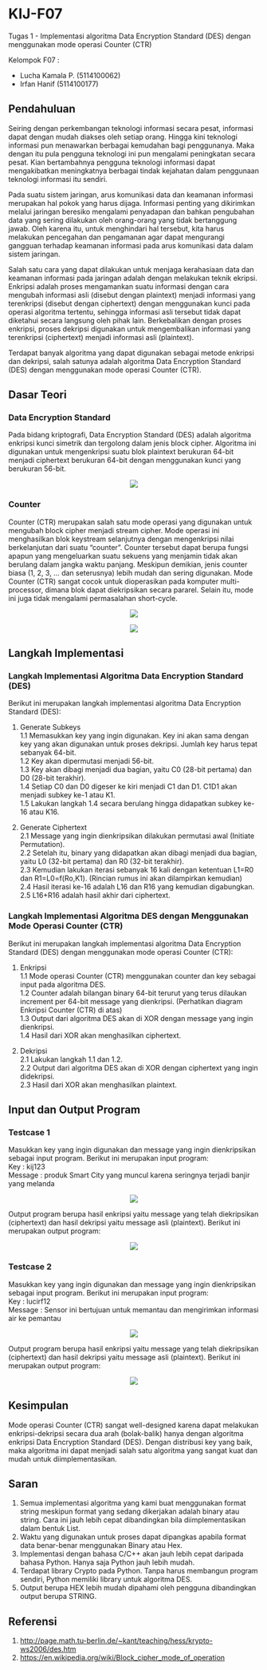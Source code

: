 # KIJ-F07
Tugas 1 - Implementasi algoritma Data Encryption Standard (DES) dengan menggunakan mode operasi Counter (CTR)

Kelompok F07 :
- Lucha Kamala P. (5114100062)
- Irfan Hanif     (5114100177)

## Pendahuluan
Seiring dengan perkembangan teknologi informasi secara pesat, informasi dapat dengan mudah diakses oleh setiap orang. Hingga kini teknologi informasi pun menawarkan berbagai kemudahan bagi penggunanya. Maka dengan itu pula pengguna teknologi ini pun mengalami peningkatan secara pesat. Kian bertambahnya pengguna teknologi informasi dapat mengakibatkan meningkatnya berbagai tindak kejahatan dalam penggunaan teknologi informasi itu sendiri.

Pada suatu sistem jaringan, arus komunikasi data dan keamanan informasi merupakan hal pokok yang harus dijaga. Informasi penting yang dikirimkan melalui jaringan beresiko mengalami penyadapan dan bahkan pengubahan data yang sering dilakukan oleh orang-orang yang tidak bertanggung jawab. Oleh karena itu, untuk menghindari hal tersebut, kita harus melakukan pencegahan dan pengamanan agar dapat mengurangi gangguan terhadap keamanan informasi pada arus komunikasi data dalam sistem jaringan.

Salah satu cara yang dapat dilakukan untuk menjaga kerahasiaan data dan keamanan informasi pada jaringan adalah dengan melakukan teknik ekripsi. Enkripsi adalah proses mengamankan suatu informasi dengan cara mengubah informasi asli (disebut dengan plaintext) menjadi informasi yang terenkripsi (disebut dengan ciphertext) dengan menggunakan kunci pada operasi algoritma tertentu, sehingga informasi asli tersebut tidak dapat diketahui secara langsung oleh pihak lain. Berkebalikan dengan proses enkripsi, proses dekripsi digunakan untuk mengembalikan informasi yang terenkripsi (ciphertext) menjadi informasi asli (plaintext).

Terdapat banyak algoritma yang dapat digunakan sebagai metode enkripsi dan dekripsi, salah satunya adalah algoritma Data Encryption Standard (DES) dengan menggunakan mode operasi Counter (CTR).

## Dasar Teori
### Data Encryption Standard
Pada bidang kriptografi, Data Encryption Standard (DES) adalah algoritma enkripsi kunci simetrik dan tergolong dalam jenis block cipher. Algoritma ini digunakan untuk mengenkripsi suatu blok plaintext berukuran 64-bit menjadi ciphertext berukuran 64-bit dengan menggunakan kunci yang berukuran 56-bit.

<p align="center"><img src="https://cloud.githubusercontent.com/assets/26644539/24416774/151755e4-1410-11e7-9915-ef648ed8ac24.png" /></p>

### Counter
Counter (CTR) merupakan salah satu mode operasi yang digunakan untuk mengubah block cipher menjadi stream cipher. Mode operasi ini menghasilkan blok keystream selanjutnya dengan mengenkripsi nilai berkelanjutan dari suatu “counter”. Counter tersebut dapat berupa fungsi apapun yang mengeluarkan suatu sekuens yang menjamin tidak akan berulang dalam jangka waktu panjang. Meskipun demikian, jenis counter biasa (1, 2, 3, … dan seterusnya) lebih mudah dan sering digunakan. Mode Counter (CTR) sangat cocok untuk dioperasikan pada komputer multi-processor, dimana blok dapat diekripsikan secara pararel. Selain itu, mode ini juga tidak mengalami permasalahan short-cycle.

<p align="center"><img src="https://cloud.githubusercontent.com/assets/26644539/24415268/1a5550ba-140b-11e7-92da-d8b3fa384ab9.png" /></p>

<p align="center"><img src="https://cloud.githubusercontent.com/assets/26644539/24416039/99f93a82-140d-11e7-8e2f-946ffdec317d.png" /></p>

## Langkah Implementasi
### Langkah Implementasi Algoritma Data Encryption Standard (DES)
Berikut ini merupakan langkah implementasi algoritma Data Encryption Standard (DES):
1. Generate Subkeys <br/>
1.1 Memasukkan key yang ingin digunakan. Key ini akan sama dengan key yang akan digunakan untuk proses dekripsi. Jumlah key harus tepat sebanyak 64-bit. <br/>
1.2 Key akan dipermutasi menjadi 56-bit. <br/>
1.3 Key akan dibagi menjadi dua bagian, yaitu C0 (28-bit pertama) dan D0 (28-bit terakhir). <br/>
1.4 Setiap C0 dan D0 digeser ke kiri menjadi C1 dan D1. C1D1 akan menjadi subkey ke-1 atau K1. <br/>
1.5 Lakukan langkah 1.4 secara berulang hingga didapatkan subkey ke-16 atau K16. <br/>

2. Generate Ciphertext <br/>
2.1 Message yang ingin dienkripsikan dilakukan permutasi awal (Initiate Permutation). <br/>
2.2 Setelah itu, binary yang didapatkan akan dibagi menjadi dua bagian, yaitu L0 (32-bit pertama) dan R0 (32-bit terakhir). <br/>
2.3 Kemudian lakukan iterasi sebanyak 16 kali dengan ketentuan L1=R0 dan R1=L0=f(Ro,K1). (Rincian rumus ini akan dilampirkan kemudian) <br/>
2.4 Hasil iterasi ke-16 adalah L16 dan R16 yang kemudian digabungkan. <br/>
2.5 L16+R16 adalah hasil akhir dari ciphertext. <br/>

### Langkah Implementasi Algoritma DES dengan Menggunakan Mode Operasi Counter (CTR)
Berikut ini merupakan langkah implementasi algoritma Data Encryption Standard (DES) dengan menggunakan mode operasi Counter (CTR):
1. Enkripsi <br/>
1.1 Mode operasi Counter (CTR) menggunakan counter dan key sebagai input pada algoritma DES. <br/>
1.2 Counter adalah bilangan binary 64-bit terurut yang terus dilaukan increment per 64-bit message yang dienkripsi. (Perhatikan diagram Enkripsi Counter (CTR) di atas) <br/>
1.3 Output dari algoritma DES akan di XOR dengan message yang ingin dienkripsi. <br/>
1.4 Hasil dari XOR akan menghasilkan ciphertext. <br/>

2. Dekripsi <br/>
2.1 Lakukan langkah 1.1 dan 1.2. <br/>
2.2 Output dari algoritma DES akan di XOR dengan ciphertext yang ingin didekripsi. <br/>
2.3 Hasil dari XOR akan menghasilkan plaintext. <br/>

## Input dan Output Program
### Testcase 1
Masukkan key yang ingin digunakan dan message yang ingin dienkripsikan sebagai input program. Berikut ini merupakan input program: <br/>
Key : kij123 <br/>
Message : produk Smart City yang muncul karena seringnya terjadi banjir yang melanda <br/>

<p align="center"><img src="https://cloud.githubusercontent.com/assets/26644539/24586846/56922324-17d4-11e7-8eaf-b63c5a73a2dd.png" /></p>

Output program berupa hasil enkripsi yaitu message yang telah diekripsikan (ciphertext) dan hasil dekripsi yaitu message asli (plaintext). Berikut ini merupakan output program:

<p align="center"><img src="https://cloud.githubusercontent.com/assets/26644539/24586852/99c7ae52-17d4-11e7-9486-5b04ffd21b07.png" /></p>

### Testcase 2
Masukkan key yang ingin digunakan dan message yang ingin dienkripsikan sebagai input program. Berikut ini merupakan input program: <br/>
Key : lucirf12 <br/>
Message : Sensor ini bertujuan untuk memantau dan mengirimkan informasi air ke pemantau <br/>

<p align="center"><img src="https://cloud.githubusercontent.com/assets/26644539/24586857/bb5f90d4-17d4-11e7-9bf3-26ebb6934b79.png" /></p>

Output program berupa hasil enkripsi yaitu message yang telah diekripsikan (ciphertext) dan hasil dekripsi yaitu message asli (plaintext). Berikut ini merupakan output program:

<p align="center"><img src="https://cloud.githubusercontent.com/assets/26644539/24586862/e347812e-17d4-11e7-99b6-fc06f6fa2c67.png" /></p>

## Kesimpulan
Mode operasi Counter (CTR) sangat well-designed karena dapat melakukan enkripsi-dekripsi secara dua arah (bolak-balik) hanya dengan algoritma enkripsi Data Encryption Standard (DES). Dengan distribusi key yang baik, maka algoritma ini dapat menjadi salah satu algoritma yang sangat kuat dan mudah untuk diimplementasikan.

## Saran
1. Semua implementasi algoritma yang kami buat menggunakan format string meskipun format yang sedang dikerjakan adalah binary atau string. Cara ini jauh lebih cepat dibandingkan bila diimplementasikan dalam bentuk List. <br/>
2. Waktu yang digunakan untuk proses dapat dipangkas apabila format data benar-benar menggunakan Binary atau Hex. <br/>
3. Implementasi dengan bahasa C/C++ akan jauh lebih cepat daripada bahasa Python. Hanya saja Python jauh lebih mudah. <br/>
4. Terdapat library Crypto pada Python. Tanpa harus membangun program sendiri, Python memiliki library untuk algoritma DES. <br/>
5. Output berupa HEX lebih mudah dipahami oleh pengguna dibandingkan output berupa STRING. <br/>

## Referensi
1. http://page.math.tu-berlin.de/~kant/teaching/hess/krypto-ws2006/des.htm <br/>
2. https://en.wikipedia.org/wiki/Block_cipher_mode_of_operation <br/>
